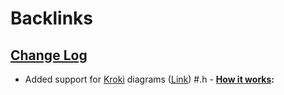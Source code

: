 
# Backlinks
## [Change Log](<Change Log.md>)
- Added support for [Kroki](<Kroki.md>) diagrams ([Link](https://kroki.io)) #.h
                    - **[How it works](<How it works.md>):**

